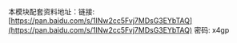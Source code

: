 本模块配套资料地址：链接: [https://pan.baidu.com/s/1INw2cc5Fvj7MDsG3EYbTAQ](https://pan.baidu.com/s/1INw2cc5Fvj7MDsG3EYbTAQ) 密码: x4gp
